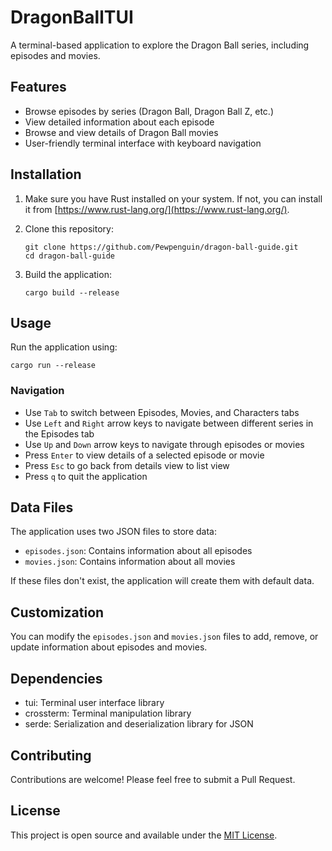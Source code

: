 # DragonBallTUI
 
A terminal-based application to explore the Dragon Ball series, including episodes and movies.

## Features

- Browse episodes by series (Dragon Ball, Dragon Ball Z, etc.)
- View detailed information about each episode
- Browse and view details of Dragon Ball movies
- User-friendly terminal interface with keyboard navigation

## Installation

1. Make sure you have Rust installed on your system. If not, you can install it from [https://www.rust-lang.org/](https://www.rust-lang.org/).

2. Clone this repository:
   ```
   git clone https://github.com/Pewpenguin/dragon-ball-guide.git
   cd dragon-ball-guide
   ```

3. Build the application:
   ```
   cargo build --release
   ```

## Usage

Run the application using:

```
cargo run --release
```


### Navigation

- Use `Tab` to switch between Episodes, Movies, and Characters tabs
- Use `Left` and `Right` arrow keys to navigate between different series in the Episodes tab
- Use `Up` and `Down` arrow keys to navigate through episodes or movies
- Press `Enter` to view details of a selected episode or movie
- Press `Esc` to go back from details view to list view
- Press `q` to quit the application

## Data Files

The application uses two JSON files to store data:

- `episodes.json`: Contains information about all episodes
- `movies.json`: Contains information about all movies

If these files don't exist, the application will create them with default data.

## Customization

You can modify the `episodes.json` and `movies.json` files to add, remove, or update information about episodes and movies.

## Dependencies

- tui: Terminal user interface library
- crossterm: Terminal manipulation library
- serde: Serialization and deserialization library for JSON

## Contributing

Contributions are welcome! Please feel free to submit a Pull Request.

## License

This project is open source and available under the [MIT License](LICENSE).
